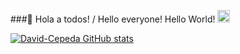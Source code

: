 ###👋 Hola a todos! / Hello everyone! Hello World!  <img src="https://github.com/TheDudeThatCode/TheDudeThatCode/blob/master/Assets/Earth.gif" width="20px">

[![David-Cepeda GitHub stats](https://github-readme-stats.vercel.app/api?username=David-Cepeda)](https://github.com/David-Cepeda/github-readme-stats)
